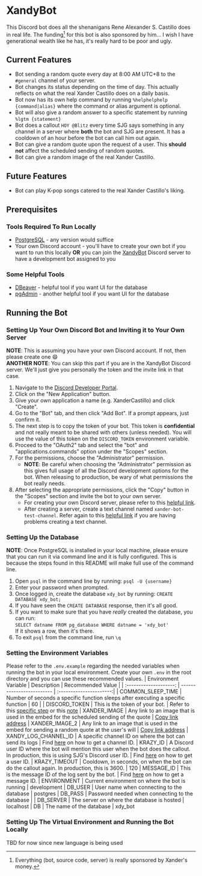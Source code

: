 # XandyBot

This Discord bot does all the shenanigans Rene Alexander S. Castillo does in real life. The funding[^1] for this bot is also sponsored by him... I wish I have generational wealth like he has, it's really hard to be poor and ugly.

## Current Features

- Bot sending a random quote every day at 8:00 AM UTC+8 to the `#general` channel of your server.
- Bot changes its status depending on the time of day. This actually reflects on what the real Xander Castillo does on a daily basis.
- Bot now has its own help command by running `%helphelphelp {command|alias}` where the command or alias argument is optional.
- Bot will also give a random answer to a specific statement by running `%lgtm {statement}`
- Bot does a callout `HOY @Blitz` every time SJG says something in any channel in a server where **both** the bot and SJG are present. It has a cooldown of an hour before the bot can call him out again.
- Bot can give a random quote upon the request of a user. This **should not** affect the scheduled sending of random quotes.
- Bot can give a random image of the real Xander Castillo.

## Future Features

- Bot can play K-pop songs catered to the real Xander Castillo's liking.

## Prerequisites

### Tools Required To Run Locally

- [PostgreSQL](https://www.postgresql.org/download/) - any version would suffice
- Your own Discord account - you'll have to create your own bot if you want to run this locally **OR** you can join the [XandyBot](https://discord.gg/vAtFk8n9B2) Discord server to have a development bot assigned to you

### Some Helpful Tools

- [DBeaver](https://dbeaver.io/download/) - helpful tool if you want UI for the database
- [pgAdmin](https://www.pgadmin.org/download/) - another helpful tool if you want UI for the database

## Running the Bot

### Setting Up Your Own Discord Bot and Inviting it to Your Own Server

**NOTE**: This is assuming you have your own Discord account. If not, then please create one :smile:\
**ANOTHER NOTE**: You can skip this part if you are in the XandyBot Discord server. We'll just give you personally the token and the invite link in that case. <a name="TOKEN_NOTE"></a>

1. Navigate to the [Discord Developer Portal](https://discord.com/developers/applications).
2. Click on the "New Application" button.
3. Give your own application a name (e.g. XanderCastillo) and click "Create".
4. Go to the "Bot" tab, and then click "Add Bot". If a prompt appears, just confirm it.
5. The next step is to copy the token of your bot. This token is **confidential** and not really meant to be shared with others (unless needed). You will use the value of this token on the `DISCORD_TOKEN` environment variable. <a name="TOKEN_STEP"></a>
6. Proceed to the "OAuth2" tab and select the "bot" and "applications.commands" option under the "Scopes" section.
7. For the permissions, choose the "Administrator" permission.
   - **NOTE**: Be careful when choosing the "Administrator" permission as this gives full usage of all the Discord development options for the bot. When releasing to production, be wary of what permissions the bot really needs.
8. After selecting the appropriate permissions, click the "Copy" button in the "Scopes" section and invite the bot to your own server.
   - For creating your own Discord server, please refer to this [helpful link](https://discord.com/blog/starting-your-first-discord-server).
   - After creating a server, create a text channel named `xander-bot-test-channel`. Refer again to this [helpful link](https://discord.com/blog/starting-your-first-discord-server#:~:text=To%20make%20a%20new%20channel,and%20choose%20%E2%80%9Ccreate%20channel.%E2%80%9D) if you are having problems creating a text channel.

### Setting Up the Database

**NOTE**: Once PostgreSQL is installed in your local machine, please ensure that you can run it via command line and it is fully configured. This is because the steps found in this README will make full use of the command line.

1. Open `psql` in the command line by running: `psql -U {username}`
2. Enter your password when prompted.
3. Once logged in, create the database `xdy_bot` by running: `CREATE DATABASE xdy_bot;`
4. If you have seen the `CREATE DATABASE` response, then it's all good.
5. If you want to make sure that you have _really_ created the database, you can run:\
   `SELECT datname FROM pg_database WHERE datname = 'xdy_bot'`\
   If it shows a row, then it's there.
6. To exit `psql` from the command line, run `\q`

### Setting the Environment Variables

Please refer to the `.env.example` regarding the needed variables when running the bot in your local environment. Create your own `.env` in the root directory and you can use these recommended values.
| Environment Variable | Description | Recommended Value |
| :--------------------: | ------------------------- | :----------------------:|
| COMMON_SLEEP_TIME | Number of seconds a specific function sleeps after executing a specific function | 60 |
| DISCORD_TOKEN | This is the token of your bot. | Refer to this [specific step](#TOKEN_STEP) or this [note](#TOKEN_NOTE)
| XANDER_IMAGE | Any link to an image that is used in the embed for the scheduled sending of the quote | [Copy link address](https://media.discordapp.net/attachments/360409354949754881/891605505766727680/dtPI6VG.png?width=350&height=450)
| XANDER_IMAGE_2 | Any link to an image that is used in the embed for sending a random quote at the user's will | [Copy link address](https://media.discordapp.net/attachments/893759325393289256/901420249101008936/NGVL7394.JPG?width=350&height=450)
| XANDY_LOG_CHANNEL_ID | A specific channel ID on where the bot can send its logs | Find [here](https://support.discord.com/hc/en-us/articles/206346498-Where-can-I-find-my-User-Server-Message-ID-#:~:text=On%20Android%20press%20and%20hold,name%20and%20select%20Copy%20ID.) on how to get a channel ID.
| KRAZY_ID | A Discord user ID where the bot will mention this user when the bot does the callout. In production, this is using SJG's Discord user ID. | Find [here](https://support.discord.com/hc/en-us/articles/206346498-Where-can-I-find-my-User-Server-Message-ID-#:~:text=On%20Android%20press%20and%20hold,name%20and%20select%20Copy%20ID.) on how to get a user ID.
| KRAZY_TIMEOUT | Cooldown, in seconds, on when the bot can do the callout again. In production, this is 3600. | 120
| MESSAGE_ID | This is the message ID of the log sent by the bot. | Find [here](https://support.discord.com/hc/en-us/articles/206346498-Where-can-I-find-my-User-Server-Message-ID-#:~:text=On%20Android%20press%20and%20hold,name%20and%20select%20Copy%20ID.) on how to get a message ID.
| ENVIRONMENT | Current environment on where the bot is running | development
| DB_USER | User name when connecting to the database | postgres
| DB_PASS | Password needed when connecting to the database |
| DB_SERVER | The server on where the database is hosted | localhost
| DB | The name of the database | xdy_bot

### Setting Up The Virtual Environment and Running the Bot Locally

TBD for now since new language is being used

[^1]: Everything (bot, source code, server) is really sponsored by Xander's money.
